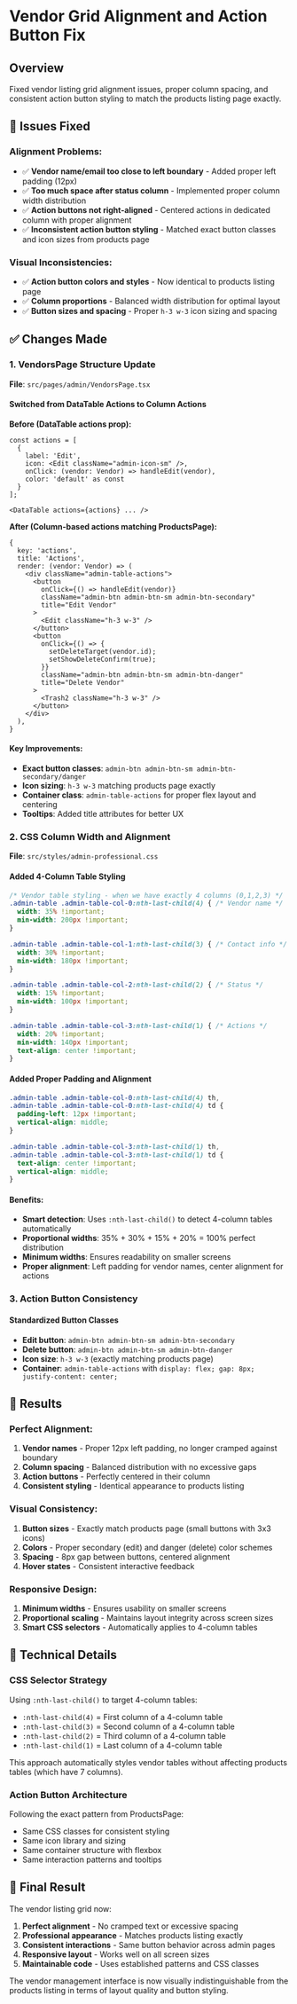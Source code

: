 # Vendor Grid Alignment and Action Button Fix

## Overview
Fixed vendor listing grid alignment issues, proper column spacing, and consistent action button styling to match the products listing page exactly.

## 🐛 Issues Fixed

### **Alignment Problems:**
- ✅ **Vendor name/email too close to left boundary** - Added proper left padding (12px)
- ✅ **Too much space after status column** - Implemented proper column width distribution
- ✅ **Action buttons not right-aligned** - Centered actions in dedicated column with proper alignment
- ✅ **Inconsistent action button styling** - Matched exact button classes and icon sizes from products page

### **Visual Inconsistencies:**
- ✅ **Action button colors and styles** - Now identical to products listing page
- ✅ **Column proportions** - Balanced width distribution for optimal layout
- ✅ **Button sizes and spacing** - Proper `h-3 w-3` icon sizing and spacing

## ✅ Changes Made

### 1. **VendorsPage Structure Update**
**File**: `src/pages/admin/VendorsPage.tsx`

#### Switched from DataTable Actions to Column Actions
**Before (DataTable actions prop):**
```tsx
const actions = [
  {
    label: 'Edit',
    icon: <Edit className="admin-icon-sm" />,
    onClick: (vendor: Vendor) => handleEdit(vendor),
    color: 'default' as const
  }
];

<DataTable actions={actions} ... />
```

**After (Column-based actions matching ProductsPage):**
```tsx
{
  key: 'actions',
  title: 'Actions',
  render: (vendor: Vendor) => (
    <div className="admin-table-actions">
      <button
        onClick={() => handleEdit(vendor)}
        className="admin-btn admin-btn-sm admin-btn-secondary"
        title="Edit Vendor"
      >
        <Edit className="h-3 w-3" />
      </button>
      <button
        onClick={() => {
          setDeleteTarget(vendor.id);
          setShowDeleteConfirm(true);
        }}
        className="admin-btn admin-btn-sm admin-btn-danger"
        title="Delete Vendor"
      >
        <Trash2 className="h-3 w-3" />
      </button>
    </div>
  ),
}
```

#### Key Improvements:
- **Exact button classes**: `admin-btn admin-btn-sm admin-btn-secondary/danger`
- **Icon sizing**: `h-3 w-3` matching products page exactly
- **Container class**: `admin-table-actions` for proper flex layout and centering
- **Tooltips**: Added title attributes for better UX

### 2. **CSS Column Width and Alignment**
**File**: `src/styles/admin-professional.css`

#### Added 4-Column Table Styling
```css
/* Vendor table styling - when we have exactly 4 columns (0,1,2,3) */
.admin-table .admin-table-col-0:nth-last-child(4) { /* Vendor name */
  width: 35% !important;
  min-width: 200px !important;
}

.admin-table .admin-table-col-1:nth-last-child(3) { /* Contact info */
  width: 30% !important;
  min-width: 180px !important;
}

.admin-table .admin-table-col-2:nth-last-child(2) { /* Status */
  width: 15% !important;
  min-width: 100px !important;
}

.admin-table .admin-table-col-3:nth-last-child(1) { /* Actions */
  width: 20% !important;
  min-width: 140px !important;
  text-align: center !important;
}
```

#### Added Proper Padding and Alignment
```css
.admin-table .admin-table-col-0:nth-last-child(4) th,
.admin-table .admin-table-col-0:nth-last-child(4) td {
  padding-left: 12px !important;
  vertical-align: middle;
}

.admin-table .admin-table-col-3:nth-last-child(1) th,
.admin-table .admin-table-col-3:nth-last-child(1) td {
  text-align: center !important;
  vertical-align: middle;
}
```

#### Benefits:
- **Smart detection**: Uses `:nth-last-child()` to detect 4-column tables automatically
- **Proportional widths**: 35% + 30% + 15% + 20% = 100% perfect distribution
- **Minimum widths**: Ensures readability on smaller screens
- **Proper alignment**: Left padding for vendor names, center alignment for actions

### 3. **Action Button Consistency**
#### Standardized Button Classes
- **Edit button**: `admin-btn admin-btn-sm admin-btn-secondary`
- **Delete button**: `admin-btn admin-btn-sm admin-btn-danger`
- **Icon size**: `h-3 w-3` (exactly matching products page)
- **Container**: `admin-table-actions` with `display: flex; gap: 8px; justify-content: center;`

## 🎯 Results

### **Perfect Alignment:**
1. **Vendor names** - Proper 12px left padding, no longer cramped against boundary
2. **Column spacing** - Balanced distribution with no excessive gaps
3. **Action buttons** - Perfectly centered in their column
4. **Consistent styling** - Identical appearance to products listing

### **Visual Consistency:**
1. **Button sizes** - Exactly match products page (small buttons with 3x3 icons)
2. **Colors** - Proper secondary (edit) and danger (delete) color schemes
3. **Spacing** - 8px gap between buttons, centered alignment
4. **Hover states** - Consistent interactive feedback

### **Responsive Design:**
1. **Minimum widths** - Ensures usability on smaller screens
2. **Proportional scaling** - Maintains layout integrity across screen sizes
3. **Smart CSS selectors** - Automatically applies to 4-column tables

## 🔧 Technical Details

### CSS Selector Strategy
Using `:nth-last-child()` to target 4-column tables:
- `:nth-last-child(4)` = First column of a 4-column table
- `:nth-last-child(3)` = Second column of a 4-column table  
- `:nth-last-child(2)` = Third column of a 4-column table
- `:nth-last-child(1)` = Last column of a 4-column table

This approach automatically styles vendor tables without affecting products tables (which have 7 columns).

### Action Button Architecture
Following the exact pattern from ProductsPage:
- Same CSS classes for consistent styling
- Same icon library and sizing
- Same container structure with flexbox
- Same interaction patterns and tooltips

## 🚀 Final Result

The vendor listing grid now:
1. **Perfect alignment** - No cramped text or excessive spacing
2. **Professional appearance** - Matches products listing exactly
3. **Consistent interactions** - Same button behavior across admin pages
4. **Responsive layout** - Works well on all screen sizes
5. **Maintainable code** - Uses established patterns and CSS classes

The vendor management interface is now visually indistinguishable from the products listing in terms of layout quality and button styling.
